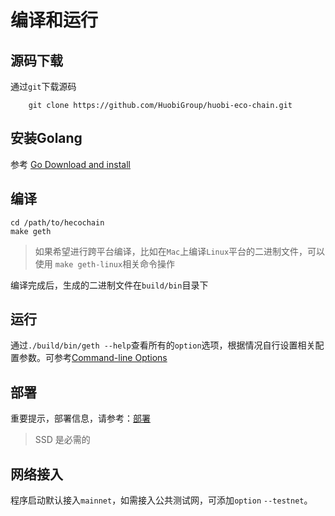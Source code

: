 # 编译和运行

## 源码下载
通过`git`下载源码
```
    git clone https://github.com/HuobiGroup/huobi-eco-chain.git
```
## 安装Golang
参考 [Go Download and install](https://golang.org/doc/install)

## 编译
```
cd /path/to/hecochain
make geth
```
> 如果希望进行跨平台编译，比如在`Mac`上编译`Linux`平台的二进制文件，可以使用 `make geth-linux`相关命令操作

编译完成后，生成的二进制文件在`build/bin`目录下

## 运行
通过`./build/bin/geth --help`查看所有的`option`选项，根据情况自行设置相关配置参数。可参考[Command-line Options](https://geth.ethereum.org/docs/interface/command-line-options)

## 部署

重要提示，部署信息，请参考：[部署](/dev/deploy.md)


> SSD 是必需的

## 网络接入
程序启动默认接入`mainnet`，如需接入公共测试网，可添加`option` `--testnet`。
